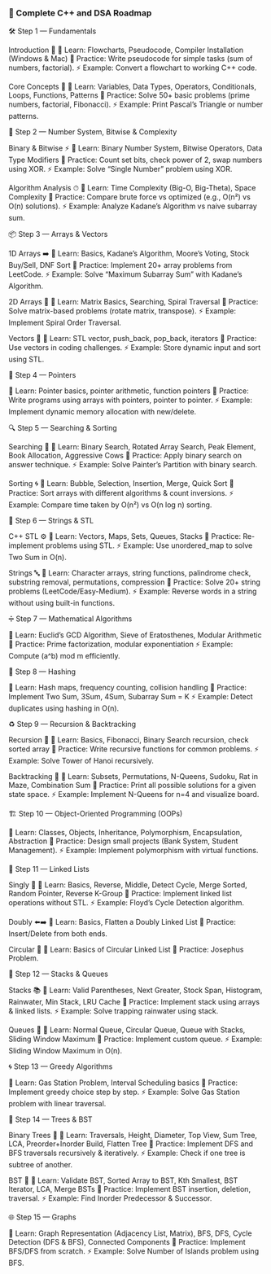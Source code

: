 ### 🚀 Complete C++ and DSA Roadmap

🛠 Step 1 — Fundamentals

Introduction 📝
📌 Learn: Flowcharts, Pseudocode, Compiler Installation (Windows & Mac)
🔧 Practice: Write pseudocode for simple tasks (sum of numbers, factorial).
⚡ Example: Convert a flowchart to working C++ code.

Core Concepts 🔑
📌 Learn: Variables, Data Types, Operators, Conditionals, Loops, Functions, Patterns
🔧 Practice: Solve 50+ basic problems (prime numbers, factorial, Fibonacci).
⚡ Example: Print Pascal’s Triangle or number patterns.

📜 Step 2 — Number System, Bitwise & Complexity

Binary & Bitwise ⚡
📌 Learn: Binary Number System, Bitwise Operators, Data Type Modifiers
🔧 Practice: Count set bits, check power of 2, swap numbers using XOR.
⚡ Example: Solve “Single Number” problem using XOR.

Algorithm Analysis ⏱
📌 Learn: Time Complexity (Big-O, Big-Theta), Space Complexity
🔧 Practice: Compare brute force vs optimized (e.g., O(n²) vs O(n) solutions).
⚡ Example: Analyze Kadane’s Algorithm vs naive subarray sum.

📦 Step 3 — Arrays & Vectors

1D Arrays ➡️
📌 Learn: Basics, Kadane’s Algorithm, Moore’s Voting, Stock Buy/Sell, DNF Sort
🔧 Practice: Implement 20+ array problems from LeetCode.
⚡ Example: Solve “Maximum Subarray Sum” with Kadane’s Algorithm.

2D Arrays 🔲
📌 Learn: Matrix Basics, Searching, Spiral Traversal
🔧 Practice: Solve matrix-based problems (rotate matrix, transpose).
⚡ Example: Implement Spiral Order Traversal.

Vectors 🚀
📌 Learn: STL vector, push_back, pop_back, iterators
🔧 Practice: Use vectors in coding challenges.
⚡ Example: Store dynamic input and sort using STL.

🎯 Step 4 — Pointers

📌 Learn: Pointer basics, pointer arithmetic, function pointers
🔧 Practice: Write programs using arrays with pointers, pointer to pointer.
⚡ Example: Implement dynamic memory allocation with new/delete.

🔍 Step 5 — Searching & Sorting

Searching 🔎
📌 Learn: Binary Search, Rotated Array Search, Peak Element, Book Allocation, Aggressive Cows
🔧 Practice: Apply binary search on answer technique.
⚡ Example: Solve Painter’s Partition with binary search.

Sorting 🌀
📌 Learn: Bubble, Selection, Insertion, Merge, Quick Sort
🔧 Practice: Sort arrays with different algorithms & count inversions.
⚡ Example: Compare time taken by O(n²) vs O(n log n) sorting.

🧵 Step 6 — Strings & STL

C++ STL ⚙️
📌 Learn: Vectors, Maps, Sets, Queues, Stacks
🔧 Practice: Re-implement problems using STL.
⚡ Example: Use unordered_map to solve Two Sum in O(n).

Strings 🔤
📌 Learn: Character arrays, string functions, palindrome check, substring removal, permutations, compression
🔧 Practice: Solve 20+ string problems (LeetCode/Easy-Medium).
⚡ Example: Reverse words in a string without using built-in functions.

➗ Step 7 — Mathematical Algorithms

📌 Learn: Euclid’s GCD Algorithm, Sieve of Eratosthenes, Modular Arithmetic
🔧 Practice: Prime factorization, modular exponentiation
⚡ Example: Compute (a^b) mod m efficiently.

🔑 Step 8 — Hashing

📌 Learn: Hash maps, frequency counting, collision handling
🔧 Practice: Implement Two Sum, 3Sum, 4Sum, Subarray Sum = K
⚡ Example: Detect duplicates using hashing in O(n).

♻ Step 9 — Recursion & Backtracking

Recursion 🔄
📌 Learn: Basics, Fibonacci, Binary Search recursion, check sorted array
🔧 Practice: Write recursive functions for common problems.
⚡ Example: Solve Tower of Hanoi recursively.

Backtracking 🧩
📌 Learn: Subsets, Permutations, N-Queens, Sudoku, Rat in Maze, Combination Sum
🔧 Practice: Print all possible solutions for a given state space.
⚡ Example: Implement N-Queens for n=4 and visualize board.

🏗 Step 10 — Object-Oriented Programming (OOPs)

📌 Learn: Classes, Objects, Inheritance, Polymorphism, Encapsulation, Abstraction
🔧 Practice: Design small projects (Bank System, Student Management).
⚡ Example: Implement polymorphism with virtual functions.

🔗 Step 11 — Linked Lists

Singly 🔗
📌 Learn: Basics, Reverse, Middle, Detect Cycle, Merge Sorted, Random Pointer, Reverse K-Group
🔧 Practice: Implement linked list operations without STL.
⚡ Example: Floyd’s Cycle Detection algorithm.

Doubly ⬅️➡️
📌 Learn: Basics, Flatten a Doubly Linked List
🔧 Practice: Insert/Delete from both ends.

Circular 🔄
📌 Learn: Basics of Circular Linked List
🔧 Practice: Josephus Problem.

🥞 Step 12 — Stacks & Queues

Stacks 📚
📌 Learn: Valid Parentheses, Next Greater, Stock Span, Histogram, Rainwater, Min Stack, LRU Cache
🔧 Practice: Implement stack using arrays & linked lists.
⚡ Example: Solve trapping rainwater using stack.

Queues 🎢
📌 Learn: Normal Queue, Circular Queue, Queue with Stacks, Sliding Window Maximum
🔧 Practice: Implement custom queue.
⚡ Example: Sliding Window Maximum in O(n).

🌀 Step 13 — Greedy Algorithms

📌 Learn: Gas Station Problem, Interval Scheduling basics
🔧 Practice: Implement greedy choice step by step.
⚡ Example: Solve Gas Station problem with linear traversal.

🌳 Step 14 — Trees & BST

Binary Trees 🌲
📌 Learn: Traversals, Height, Diameter, Top View, Sum Tree, LCA, Preorder+Inorder Build, Flatten Tree
🔧 Practice: Implement DFS and BFS traversals recursively & iteratively.
⚡ Example: Check if one tree is subtree of another.

BST 🌿
📌 Learn: Validate BST, Sorted Array to BST, Kth Smallest, BST Iterator, LCA, Merge BSTs
🔧 Practice: Implement BST insertion, deletion, traversal.
⚡ Example: Find Inorder Predecessor & Successor.

🌐 Step 15 — Graphs

📌 Learn: Graph Representation (Adjacency List, Matrix), BFS, DFS, Cycle Detection (DFS & BFS), Connected Components
🔧 Practice: Implement BFS/DFS from scratch.
⚡ Example: Solve Number of Islands problem using BFS.